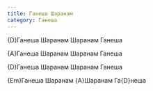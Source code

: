 ```yaml
---
title: Ганеша Шаранам
category: Ганеша
---
```

{D}Ганеша Шаранам Шаранам Ганеша

{A}Ганеша Шаранам Шаранам Ганеша

{D}Ганеша Шаранам Шаранам Ганеша

{Em}Ганеша Шаранам {A}Шаранам Га{D}неша
